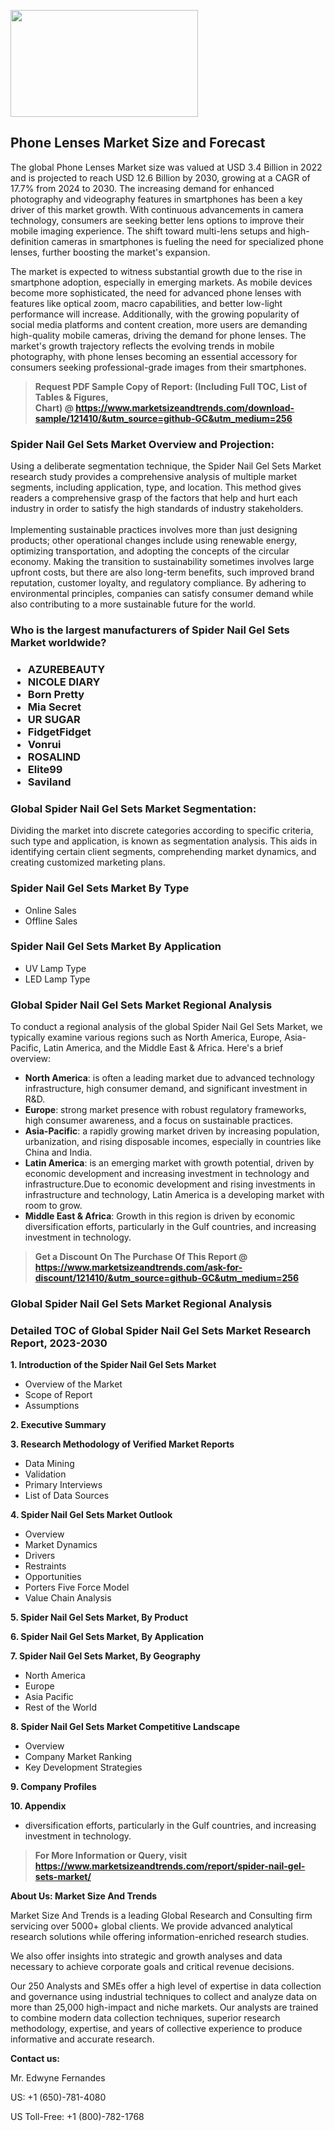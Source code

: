 <p><img class="alignnone size-medium wp-image-20088" src="https://ffe5etoiles.com/wp-content/uploads/2024/12/MST1-300x171.png" alt="" width="300" height="171" /></p><h2>Phone Lenses Market Size and Forecast</h2><p>The global Phone Lenses Market size was valued at USD 3.4 Billion in 2022 and is projected to reach USD 12.6 Billion by 2030, growing at a CAGR of 17.7% from 2024 to 2030. The increasing demand for enhanced photography and videography features in smartphones has been a key driver of this market growth. With continuous advancements in camera technology, consumers are seeking better lens options to improve their mobile imaging experience. The shift toward multi-lens setups and high-definition cameras in smartphones is fueling the need for specialized phone lenses, further boosting the market's expansion.</p><p>The market is expected to witness substantial growth due to the rise in smartphone adoption, especially in emerging markets. As mobile devices become more sophisticated, the need for advanced phone lenses with features like optical zoom, macro capabilities, and better low-light performance will increase. Additionally, with the growing popularity of social media platforms and content creation, more users are demanding high-quality mobile cameras, driving the demand for phone lenses. The market's growth trajectory reflects the evolving trends in mobile photography, with phone lenses becoming an essential accessory for consumers seeking professional-grade images from their smartphones.</p></p><blockquote id="" class=""><strong>Request PDF Sample Copy of Report: (Including Full TOC, List of Tables &amp; Figures, Chart)&nbsp;@&nbsp;<strong><a href="https://www.marketsizeandtrends.com/download-sample/121410/&utm_source=github-GC&utm_medium=256" target="_blank">https://www.marketsizeandtrends.com/download-sample/121410/&utm_source=github-GC&utm_medium=256</a></strong></strong></blockquote><h3 id="" class="">Spider Nail Gel Sets Market&nbsp;Overview and Projection:</h3><p id="" class="">Using a deliberate segmentation technique, the Spider Nail Gel Sets Market research study provides a comprehensive analysis of multiple market segments, including application, type, and location. This method gives readers a comprehensive grasp of the factors that help and hurt each industry in order to satisfy the high standards of industry stakeholders. <br /> <br />Implementing sustainable practices involves more than just designing products; other operational changes include using renewable energy, optimizing transportation, and adopting the concepts of the circular economy. Making the transition to sustainability sometimes involves large upfront costs, but there are also long-term benefits, such improved brand reputation, customer loyalty, and regulatory compliance. By adhering to environmental principles, companies can satisfy consumer demand while also contributing to a more sustainable future for the world.</p><h3 id="" class="">Who is the largest manufacturers of&nbsp;Spider Nail Gel Sets Market worldwide?</h3><h3 class=""><p><ul><li>AZUREBEAUTY </li><li> NICOLE DIARY </li><li> Born Pretty </li><li> Mia Secret </li><li> UR SUGAR </li><li> FidgetFidget </li><li> Vonrui </li><li> ROSALIND </li><li> Elite99 </li><li> Saviland</li></ul></p></h3><h3 id="" class="">Global&nbsp;Spider Nail Gel Sets Market Segmentation:</h3><p id="" class="">Dividing the market into discrete categories according to specific criteria, such type and application, is known as segmentation analysis. This aids in identifying certain client segments, comprehending market dynamics, and creating customized marketing plans.</p><h3 id="" class="">Spider Nail Gel Sets Market&nbsp;By Type</h3><p><p><ul><li>Online Sales</li><li> Offline Sales</p></li></ul></p></p><h3 id="" class="">Spider Nail Gel Sets Market&nbsp;By Application</h3><p class=""><p><ul><li>UV Lamp Type</li><li> LED Lamp Type</li></ul></p></p><h3 id="" class="">Global Spider Nail Gel Sets Market Regional Analysis</h3><p id="" class="">To conduct a regional analysis of the global Spider Nail Gel Sets Market, we typically examine various regions such as North America, Europe, Asia-Pacific, Latin America, and the Middle East &amp; Africa. Here's a brief overview:</p><ul><li><strong>North America</strong>: is often a leading market due to advanced technology infrastructure, high consumer demand, and significant investment in R&amp;D.</li><li><strong>Europe</strong>: strong market presence with robust regulatory frameworks, high consumer awareness, and a focus on sustainable practices.</li><li><strong>Asia-Pacific</strong>: a rapidly growing market driven by increasing population, urbanization, and rising disposable incomes, especially in countries like China and India.</li><li><strong>Latin America</strong>: is an emerging market with growth potential, driven by economic development and increasing investment in technology and infrastructure.Due to economic development and rising investments in infrastructure and technology, Latin America is a developing market with room to grow.</li><li><strong>Middle East &amp; Africa</strong>: Growth in this region is driven by economic diversification efforts, particularly in the Gulf countries, and increasing investment in technology.</li></ul><blockquote id="" class=""><strong>Get a Discount On The Purchase Of This Report @ <strong><a href="https://www.marketsizeandtrends.com/ask-for-discount/121410/&utm_source=github-GC&utm_medium=256" target="_blank">https://www.marketsizeandtrends.com/ask-for-discount/121410/&utm_source=github-GC&utm_medium=256</a></strong></strong></blockquote><h3 id="" class="">Global Spider Nail Gel Sets Market Regional Analysis</h3><h3 id="" class="">Detailed TOC of Global Spider Nail Gel Sets Market Research Report, 2023-2030</h3><p id="" class=""><strong>1. Introduction of the Spider Nail Gel Sets Market</strong></p><ul><li>Overview of the Market</li><li>Scope of Report</li><li>Assumptions</li></ul><p id="" class=""><strong>2. Executive Summary</strong></p><p id="" class=""><strong>3. Research Methodology of Verified Market Reports</strong></p><ul><li>Data Mining</li><li>Validation</li><li>Primary Interviews</li><li>List of Data Sources</li></ul><p id="" class=""><strong>4. Spider Nail Gel Sets Market Outlook</strong></p><ul><li>Overview</li><li>Market Dynamics</li><li>Drivers</li><li>Restraints</li><li>Opportunities</li><li>Porters Five Force Model</li><li>Value Chain Analysis</li></ul><p id="" class=""><strong>5. Spider Nail Gel Sets Market, By Product</strong></p><p id="" class=""><strong>6. Spider Nail Gel Sets Market, By Application</strong></p><p id="" class=""><strong>7. Spider Nail Gel Sets Market, By Geography</strong></p><ul><li>North America</li><li>Europe</li><li>Asia Pacific</li><li>Rest of the World</li></ul><p id="" class=""><strong>8. Spider Nail Gel Sets Market Competitive Landscape</strong></p><ul><li>Overview</li><li>Company Market Ranking</li><li>Key Development Strategies</li></ul><p id="" class=""><strong>9. Company Profiles</strong></p><p id="" class=""><strong>10. Appendix</strong></p><ul><li>diversification efforts, particularly in the Gulf countries, and increasing investment in technology.</li></ul><blockquote id="" class=""><strong>For More Information or Query, visit <strong><strong><a href="https://www.marketsizeandtrends.com/report/spider-nail-gel-sets-market/" target="_blank">https://www.marketsizeandtrends.com/report/spider-nail-gel-sets-market/</a></strong></strong></strong></blockquote><p id="" class=""><strong>About Us: Market Size And Trends</strong></p><p id="" class="">Market Size And Trends is a leading Global Research and Consulting firm servicing over 5000+ global clients. We provide advanced analytical research solutions while offering information-enriched research studies.</p><p id="" class="">We also offer insights into strategic and growth analyses and data necessary to achieve corporate goals and critical revenue decisions.</p><p id="" class="">Our 250 Analysts and SMEs offer a high level of expertise in data collection and governance using industrial techniques to collect and analyze data on more than 25,000 high-impact and niche markets. Our analysts are trained to combine modern data collection techniques, superior research methodology, expertise, and years of collective experience to produce informative and accurate research.</p><p id="" class=""><strong>Contact us:</strong></p><p id="" class="">Mr. Edwyne Fernandes</p><p id="" class="">US: +1 (650)-781-4080</p><p id="" class="">US Toll-Free: +1 (800)-782-1768</p>
